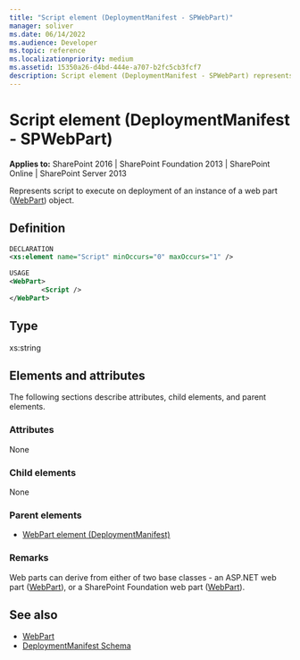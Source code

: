 ```yaml
---
title: "Script element (DeploymentManifest - SPWebPart)"
manager: soliver
ms.date: 06/14/2022
ms.audience: Developer
ms.topic: reference
ms.localizationpriority: medium
ms.assetid: 15350a26-d4bd-444e-a707-b2fc5cb3fcf7
description: Script element (DeploymentManifest - SPWebPart) represents script to execute on deployment of an instance of a web part object.
---
```


# Script element (DeploymentManifest - SPWebPart)

**Applies to:** SharePoint 2016 | SharePoint Foundation 2013 | SharePoint Online | SharePoint Server 2013

Represents script to execute on deployment of an instance of a web part ([WebPart](https://msdn.microsoft.com/library/Microsoft.SharePoint.WebPartPages.WebPart.aspx)) object.

## Definition

```XML
DECLARATION
<xs:element name="Script" minOccurs="0" maxOccurs="1" />

USAGE
<WebPart>
        <Script />
</WebPart>

```

## Type

xs:string

## Elements and attributes

The following sections describe attributes, child elements, and parent elements.

### Attributes

None

### Child elements

None

### Parent elements

- [WebPart element (DeploymentManifest)](webpart-element-deploymentmanifest.md)

### Remarks

Web parts can derive from either of two base classes - an ASP.NET web part ([WebPart](https://msdn.microsoft.com/library/System.Web.UI.WebControls.WebParts.WebPart.aspx)), or a SharePoint Foundation web part ([WebPart](https://msdn.microsoft.com/library/Microsoft.SharePoint.WebPartPages.WebPart.aspx)).

## See also

- [WebPart](https://msdn.microsoft.com/library/Microsoft.SharePoint.WebPartPages.WebPart.aspx)
- [DeploymentManifest Schema](deploymentmanifest-schema.md)
